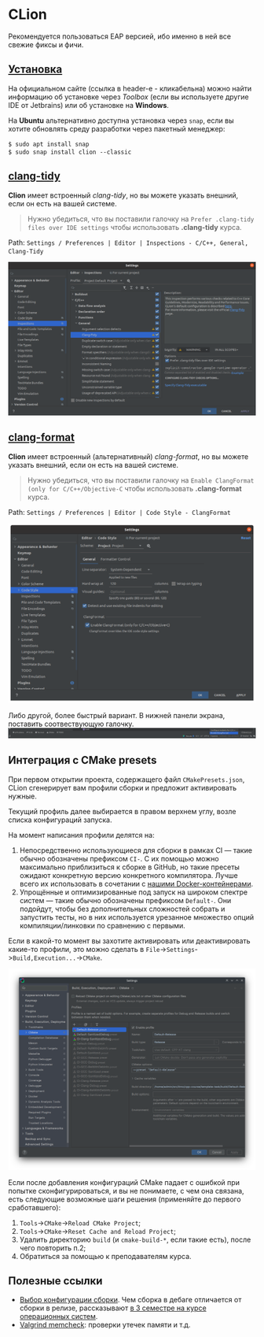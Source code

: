 # CLion

Рекомендуется пользоваться EAP версией, ибо именно в ней все свежие фиксы и фичи.

## [Установка](https://www.jetbrains.com/help/clion/installation-guide.html)
На официальном сайте (ссылка в header-e - кликабельна) можно найти информацию об установке через *Toolbox* (если вы используете другие IDE от Jetbrains) или об установке на __Windows__. 

На __Ubuntu__ альтернативно доступна установка через `snap`, если вы хотите обновлять среду разработки через пакетный менеджер:
```console
$ sudo apt install snap
$ sudo snap install clion --classic
```

## [clang-tidy](https://www.jetbrains.com/help/clion/clang-tidy-checks-support.html)
__Clion__ имеет встроенный *clang-tidy*, но вы можете указать внешний, если он есть на вашей системе.

> Нужно убедиться, что вы поставили галочку на `Prefer .clang-tidy files over IDE settings` чтобы использовать __.clang-tidy__ курса.

Path: `Settings / Preferences | Editor | Inspections - C/C++, General, Clang-Tidy`

![clang-tidy-clion](../images/clang-tidy-clion.png)

## [clang-format](https://www.jetbrains.com/help/clion/clangformat-as-alternative-formatter.html)

__Clion__ имеет встроенный (альтернативный) *clang-format*, но вы можете указать внешний, если он есть на вашей системе.

> Нужно убедиться, что вы поставили галочку на `Enable ClangFormat (only for C/C++/Objective-C` чтобы использовать __.clang-format__ курса.

Path: `Settings / Preferences | Editor | Code Style - ClangFormat`

![clang-format-clion](../images/clang-format-clion.png)

Либо другой, более быстрый вариант. В нижней панели экрана, поставить соотвествующую галочку.
![clang-format-clion-another](../images/clang-format-another-clion.png)

## Интеграция с CMake presets

При первом открытии проекта, содержащего файл `CMakePresets.json`, CLion сгенерирует вам профили сборки и предложит активировать нужные.

Текущий профиль далее выбирается в правом верхнем углу, возле списка конфигураций запуска.

На момент написания профили делятся на:

1. Непосредственно использующиеся для сборки в рамках CI &mdash; такие обычно обозначены префиксом `CI-`. С их помощью можно максимально приблизиться к сборке в GitHub, но такие пресеты ожидают конкретную версию конкретного компилятора. Лучше всего их использовать в сочетании с [нашими Docker-контейнерами](https://github.com/CPP-KT/containers).
2. Упрощённые и оптимизированные под запуск на широком спектре систем &mdash; такие обычно обозначены префиксом `Default-`. Они подойдут, чтобы без дополнительных сложностей собрать и запустить тесты, но в них используется урезанное множество опций компиляции/линковки по сравнению с первыми.

Если в какой-то момент вы захотите активировать или деактивировать какие-то профили, это можно сделать в `File`->`Settings`->`Build,Execution...`->`CMake`.

![clion-cmake-configure](../images/clion-cmake-configure.png)

Если после добавления конфигураций CMake падает с ошибкой при попытке сконфигурироваться, и вы не понимаете, с чем она связана, есть следующие возможные шаги решения (применяйте до первого сработавшего):

1. `Tools`->`CMake`->`Reload CMake Project`;
2. `Tools`->`CMake`->`Reset Cache and Reload Project`;
3. Удалить директорию `build` (и `cmake-build-*`, если такие есть), после чего повторить п.2;
4. Обратиться за помощью к преподавателям курса.

## Полезные ссылки
- [Выбор конфигурации сборки](https://intellij-support.jetbrains.com/hc/en-us/community/posts/360000919039-Clion-how-to-build-cmake-to-support-debug-release). Чем сборка в дебаге отличается от сборки в релизе, рассказывают [в 3 семестре на курсе операционных систем](https://youtu.be/LXdAN2f3KX0?list=PLd7QXkfmSY7akIHUbZ-zT9pG-G3zIGQBh).
- [Valgrind memcheck](https://www.jetbrains.com/help/clion/memory-profiling-with-valgrind.html): проверки утечек памяти и т.д.
